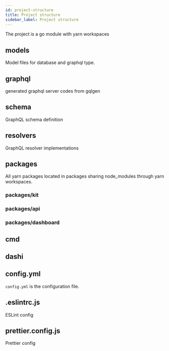 ```yaml
---
id: project-structure
title: Project structure
sidebar_label: Project structure
---
```


The project is a go module with yarn workspaces

## models

Model files for database and graphql type.

## graphql

generated graphql server codes from gqlgen

## schema

GraphQL schema definition

## resolvers

GraphQL resolver implementations

## packages

All yarn packages located in packages sharing node_modules through yarn workspaces.

### packages/kit

### packages/api

### packages/dashboard

## cmd

## dashi

## config.yml

`config.yml` is the configuration file.

## .eslintrc.js

ESLint config

## prettier.config.js

Prettier config
